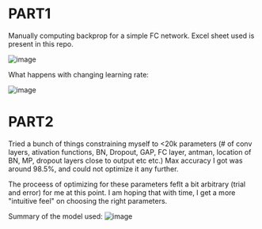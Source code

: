 # PART1

Manually computing backprop for a simple FC network. Excel sheet used is present in this repo.

![image](https://github.com/ravikshaga/ERAV2/assets/160829147/af2c421a-4bc8-4d8d-8d0c-d97784e92d1c)


What happens with changing learning rate:

![image](https://github.com/ravikshaga/ERAV2/assets/160829147/2242f035-bc45-4535-ad67-9bbf50bd956d)



# PART2

Tried a bunch of things constraining myself to <20k parameters (# of conv layers, ativation functions, BN, Dropout, GAP, FC layer, antman, location of BN, MP, dropout layers close to output etc etc.)
Max accuracy I got was around 98.5%, and could not optimize it any further.

The proceess of optimizing for these parameters feflt a bit arbitrary (trial and error) for me at this point. 
I am hoping that with time, I get a more "intuitive feel" on choosing the right parameters.

Summary of the model used:
![image](https://github.com/ravikshaga/ERAV2/assets/160829147/b590b122-396e-40ec-bd32-42f93609fe80)



